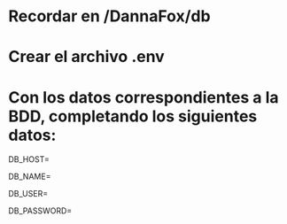 # Recordar en /DannaFox/db
# Crear el archivo .env 
# Con los datos correspondientes a la BDD, completando los siguientes datos:

DB_HOST=

DB_NAME=

DB_USER=

DB_PASSWORD=

